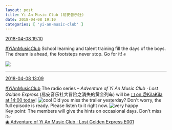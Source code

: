 ```yaml
---
layout: post
title: Yi An Music Club (易安音乐社)
date: 2018-04-08 19:10
categories: [ 'yi-an-music-club' ]
---
```


<div class="weibo-info">
  <a href="https://weibo.com/6094546964/Gbafgkotp">2018-04-08 19:10</a>
</div>

[#YiAnMusicClub](https://weibo.com/p/100808beae2e3e05b17b64f63ebedca39f19b2/super_index) School learning and talent training fill the days of the boys. The dream is ahead, the footsteps never stop. Go for it! :fist:

<!-- more -->

<a href="//wx4.sinaimg.cn/mw690/006Es64Aly1fq5gk3k1qyj30xg6biqv8.jpg">
  <img class="weibo-pic-preview" src="//wx4.sinaimg.cn/orj360/006Es64Aly1fq5gk3k1qyj30xg6biqv8.jpg" />
</a>

---

<div class="weibo-info">
  <a href="https://weibo.com/6094546964/Gb7T8yCYE">2018-04-08 13:09</a>
</div>

[#YiAnMusicClub](https://weibo.com/p/100808beae2e3e05b17b64f63ebedca39f19b2/super_index) The radio series – *Adventure of Yi An Music Club · Lost Golden Express* (易安音乐社大冒险之消失的黄金列车) will be [❏ on @KilaKila at 14:00 today](http://t.cn/Rm5lCWE)! ![cool](https://img.t.sinajs.cn/t4/appstyle/expression/ext/normal/8a/pcmoren_cool2017_org.png) Did you miss the trailer yesterday? Don't worry, the full episode is ready. Please listen to it right now. ![very happy](https://img.t.sinajs.cn/t4/appstyle/expression/ext/normal/58/mb_org.gif)  
Key point: The members will give the hints on occasional days. Don't miss it~  
[◉ Adventure of Yi An Music Club · Lost Golden Express E001](http://www.hongdoufm.com/room/1120337555095552050)

